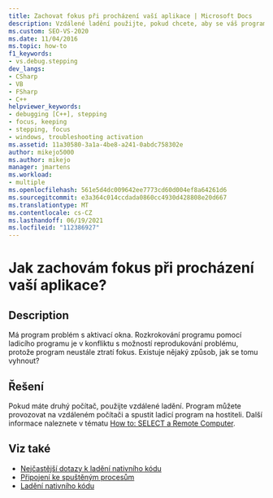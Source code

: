 ```yaml
---
title: Zachovat fokus při procházení vaší aplikace | Microsoft Docs
description: Vzdálené ladění použijte, pokud chcete, aby se váš program při ladění problému s aktivací okna zachoval na fokus.
ms.custom: SEO-VS-2020
ms.date: 11/04/2016
ms.topic: how-to
f1_keywords:
- vs.debug.stepping
dev_langs:
- CSharp
- VB
- FSharp
- C++
helpviewer_keywords:
- debugging [C++], stepping
- focus, keeping
- stepping, focus
- windows, troubleshooting activation
ms.assetid: 11a30580-3a1a-4be8-a241-0abdc758302e
author: mikejo5000
ms.author: mikejo
manager: jmartens
ms.workload:
- multiple
ms.openlocfilehash: 561e5d4dc009642ee7773cd60d004ef8a64261d6
ms.sourcegitcommit: e3a364c014ccdada0860cc4930d428808e20d667
ms.translationtype: MT
ms.contentlocale: cs-CZ
ms.lasthandoff: 06/19/2021
ms.locfileid: "112386927"
---
```

# <a name="how-can-i-keep-focus-when-stepping-through-my-app"></a>Jak zachovám fokus při procházení vaší aplikace?
## <a name="description"></a>Description
 Má program problém s aktivací okna. Rozkrokování programu pomocí ladicího programu je v konfliktu s možností reprodukování problému, protože program neustále ztratí fokus. Existuje nějaký způsob, jak se tomu vyhnout?

## <a name="solution"></a>Řešení
 Pokud máte druhý počítač, použijte vzdálené ladění. Program můžete provozovat na vzdáleném počítači a spustit ladicí program na hostiteli. Další informace naleznete v tématu [How to: SELECT a Remote Computer](/previous-versions/visualstudio/visual-studio-2010/w8wtw2f3(v=vs.100)).

## <a name="see-also"></a>Viz také
- [Nejčastější dotazy k ladění nativního kódu](../debugger/debugging-native-code-faqs.md)
- [Připojení ke spuštěným procesům](../debugger/attach-to-running-processes-with-the-visual-studio-debugger.md)
- [Ladění nativního kódu](../debugger/debugging-native-code.md)
